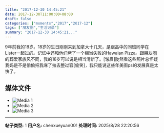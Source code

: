 ```yaml
---
title: "2017-12-30 14:45:21"
date: 2017-12-30T11:00:00+08:00
draft: false
categories: ["moments","2017","2017-12"]
tags: ["朋友圈","生活记录"]
summary: "2017-12-30 14:45:21..."
---
```


9年前我的18岁。18岁的生日刚刚来到加拿大十几天，是跟高中的同班同学在Lister一起过的。记忆中还和他们烤了一个相当失败的Hawaian Pizza。跟朋友圈的葬爱家族风不同，我的18岁可以说是相当清新了。[皱眉]陡然看这些照片总怀疑我妈是不是偷偷把我麻了拉去整过容[偷笑]，我只能说这些年美图ps的发展真是太快了。

## 媒体文件

- ![Media 1](/Moments/photos/2017-12-30/201712301445210.jpg)
- ![Media 2](/Moments/photos/2017-12-30/201712301445211.jpg)
- ![Media 3](/Moments/photos/2017-12-30/201712301445212.jpg)

---

**帖子类型:** 1
**用户名:** chenxueyuan001
**处理时间:** 2025/8/28 22:20:56